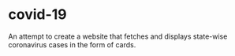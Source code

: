 # covid-19

An attempt to create a website that fetches and displays state-wise coronavirus cases in the form of cards.

